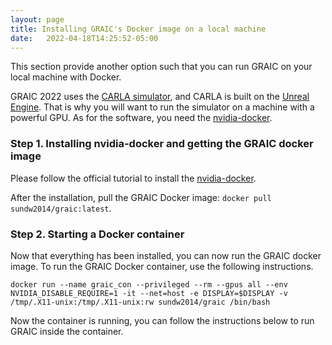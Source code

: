 ```yaml
---
layout: page
title: Installing GRAIC's Docker image on a local machine
date:   2022-04-18T14:25:52-05:00
---
```

This section provide another option such that you can run GRAIC on your local machine with Docker.

GRAIC 2022 uses the [CARLA simulator](https://carla.org/), and CARLA is built on the [Unreal Engine](https://www.unrealengine.com/en-US/). That is why you will want to run the simulator on a machine with a powerful GPU. As for the software, you need the [nvidia-docker](https://docs.nvidia.com/datacenter/cloud-native/container-toolkit/install-guide.html#docker).

### Step 1. Installing nvidia-docker and getting the GRAIC docker image
Please follow the official tutorial to install the [nvidia-docker](https://docs.nvidia.com/datacenter/cloud-native/container-toolkit/install-guide.html#docker).

After the installation, pull the GRAIC Docker image: `docker pull sundw2014/graic:latest`.

### Step 2. Starting a Docker container

Now that everything has been installed, you can now run the GRAIC docker image. To run the GRAIC Docker container, use the following instructions.

```
docker run --name graic_con --privileged --rm --gpus all --env NVIDIA_DISABLE_REQUIRE=1 -it --net=host -e DISPLAY=$DISPLAY -v /tmp/.X11-unix:/tmp/.X11-unix:rw sundw2014/graic /bin/bash
```

Now the container is running, you can follow the instructions below to run GRAIC inside the container.

